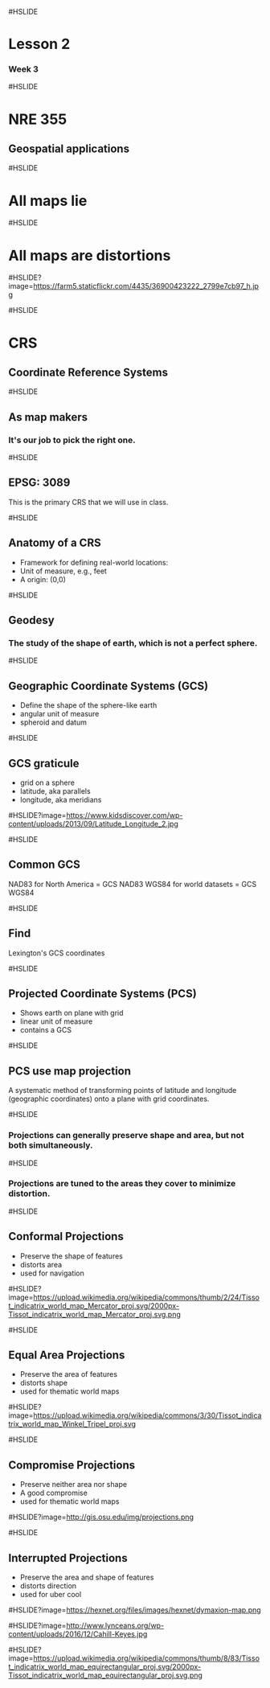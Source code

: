 #HSLIDE
# Lesson 2
### Week 3

#HSLIDE
# NRE 355
## Geospatial applications

#HSLIDE
# All maps lie

#HSLIDE
# All maps are distortions


#HSLIDE?image=https://farm5.staticflickr.com/4435/36900423222_2799e7cb97_h.jpg

#HSLIDE
# CRS
## Coordinate Reference Systems

#HSLIDE
## As map makers
### It's our job to pick the right one.


#HSLIDE
## EPSG: 3089
This is the primary CRS that we will use in class.

#HSLIDE
## Anatomy of a CRS
* Framework for defining real-world locations:
* Unit of measure, e.g., feet
* A origin: (0,0)

#HSLIDE
## Geodesy
### The study of the shape of earth, which is not a perfect sphere.


#HSLIDE
## Geographic Coordinate Systems (GCS)
* Define the shape of the sphere-like earth
* angular unit of measure
* spheroid and datum

#HSLIDE
## GCS graticule
* grid on a sphere
* latitude, aka parallels
* longitude, aka meridians

#HSLIDE?image=https://www.kidsdiscover.com/wp-content/uploads/2013/09/Latitude_Longitude_2.jpg

#HSLIDE
## Common GCS
NAD83 for North America = GCS NAD83
WGS84 for world datasets = GCS WGS84


#HSLIDE
## Find
Lexington's GCS coordinates

#HSLIDE
## Projected Coordinate Systems (PCS)
* Shows earth on plane with grid
* linear unit of measure
* contains a GCS

#HSLIDE
## PCS use map projection
A systematic method of transforming points of latitude and longitude (geographic coordinates) onto a plane with grid coordinates.

#HSLIDE
### Projections can generally preserve shape and area, but not both simultaneously.

#HSLIDE
### Projections are tuned to the areas they cover to minimize distortion.

#HSLIDE
## Conformal Projections
* Preserve the shape of features
* distorts area
* used for navigation

#HSLIDE?image=https://upload.wikimedia.org/wikipedia/commons/thumb/2/24/Tissot_indicatrix_world_map_Mercator_proj.svg/2000px-Tissot_indicatrix_world_map_Mercator_proj.svg.png

#HSLIDE
## Equal Area Projections
* Preserve the area of features
* distorts shape
* used for thematic world maps 

#HSLIDE?image=https://upload.wikimedia.org/wikipedia/commons/3/30/Tissot_indicatrix_world_map_Winkel_Tripel_proj.svg

#HSLIDE
## Compromise Projections
* Preserve neither area nor shape
* A good compromise
* used for thematic world maps  

#HSLIDE?image=http://gis.osu.edu/img/projections.png

#HSLIDE
## Interrupted Projections
* Preserve the area and shape of features
* distorts direction
* used for uber cool 

#HSLIDE?image=https://hexnet.org/files/images/hexnet/dymaxion-map.png

#HSLIDE?image=http://www.lynceans.org/wp-content/uploads/2016/12/Cahill-Keyes.jpg

#HSLIDE?image=https://upload.wikimedia.org/wikipedia/commons/thumb/8/83/Tissot_indicatrix_world_map_equirectangular_proj.svg/2000px-Tissot_indicatrix_world_map_equirectangular_proj.svg.png
